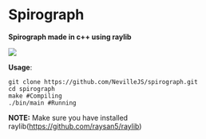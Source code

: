 # Spirograph
**Spirograph made in c++ using raylib** 


![](https://i.imgur.com/lu8rkUr.png)

**Usage**: 
```
git clone https://github.com/NevilleJS/spirograph.git
cd spirograph
make #Compiling
./bin/main #Running
```
**NOTE:** Make sure you have installed raylib(https://github.com/raysan5/raylib)

